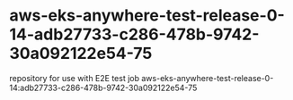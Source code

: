 # aws-eks-anywhere-test-release-0-14-adb27733-c286-478b-9742-30a092122e54-75
repository for use with E2E test job aws-eks-anywhere-test-release-0-14:adb27733-c286-478b-9742-30a092122e54-75
